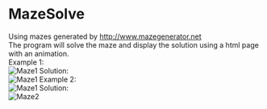 # MazeSolve
Using mazes generated by http://www.mazegenerator.net<br>
The program will solve the maze and display the solution using a html page with an animation.<br>
Example 1: <br>
![Maze1](https://tarves.no/gif/maze1.png)
Solution:<br>
![Maze1](https://tarves.no/gif/maze1.gif)
Example 2: <br>
![Maze1](https://tarves.no/gif/maze2.png)
Solution: <br>
![Maze2](https://tarves.no/gif/maze2.gif)
